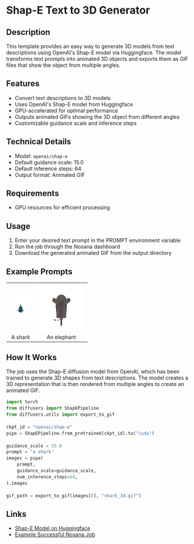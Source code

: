 # Shap-E Text to 3D Generator

## Description
This template provides an easy way to generate 3D models from text descriptions using OpenAI's Shap-E model via Huggingface. The model transforms text prompts into animated 3D objects and exports them as GIF files that show the object from multiple angles.

## Features
- Convert text descriptions to 3D models
- Uses OpenAI's Shap-E model from Huggingface
- GPU-accelerated for optimal performance
- Outputs animated GIFs showing the 3D object from different angles
- Customizable guidance scale and inference steps

## Technical Details
- Model: `openai/shap-e`
- Default guidance scale: 15.0
- Default inference steps: 64
- Output format: Animated GIF

## Requirements
- GPU resources for efficient processing

## Usage
1. Enter your desired text prompt in the PROMPT environment variable
2. Run the job through the Nosana dashboard
3. Download the generated animated GIF from the output directory

## Example Prompts

<table align="center">
    <tbody>
        <tr>
            <td align="center">
                <img src="shark_3d.gif" alt="A shark">
            </td>
            <td align="center">
                <img src="elephant_3d.gif" alt="An elephant">
            </td align="center">      
        </tr>
        <tr>
            <td align="center">A shark</td>
            <td align="center">An elephant </td>  
        </tr>
    </tbody>
<table>

## How It Works
The job uses the Shap-E diffusion model from OpenAI, which has been trained to generate 3D shapes from text descriptions. The model creates a 3D representation that is then rendered from multiple angles to create an animated GIF.

```python
import torch
from diffusers import ShapEPipeline
from diffusers.utils import export_to_gif

ckpt_id = "openai/shap-e"
pipe = ShapEPipeline.from_pretrained(ckpt_id).to("cuda")

guidance_scale = 15.0
prompt = "a shark"
images = pipe(
    prompt,
    guidance_scale=guidance_scale,
    num_inference_steps=64,
).images

gif_path = export_to_gif(images[0], "shark_3d.gif")
```

## Links
- [Shap-E Model on Huggingface](https://huggingface.co/openai/shap-e)
- [Example Successful Nosana Job](insert_link_to_your_successful_job_run)